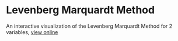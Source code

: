 # Levenberg Marquardt Method

An interactive visualization of the Levenberg Marquardt Method for 2 variables, [view online](https://elc.github.io/levenberg-marquardt-method/)
